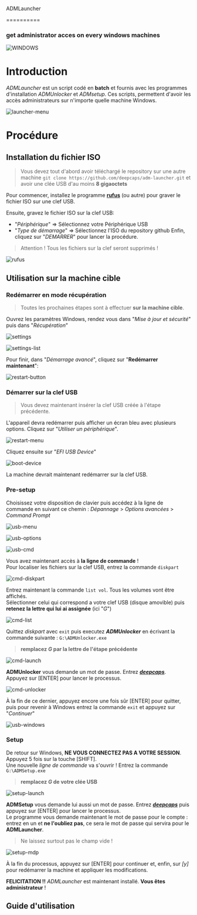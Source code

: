 ADMLauncher

==========

### get administrator acces on every windows machines

![WINDOWS](https://img.shields.io/badge/Windows-0078D6?style=flat&logo=windows&logoColor=white)


# Introduction

_ADMLauncher_ est un script codé en **batch** et fournis avec les programmes d'installation _ADMUnlocker_ et _ADMsetup_. Ces scripts, permettent d'avoir les accès administrateurs sur n'importe quelle machine Windows.

![launcher-menu](./images/launcher-menu.png)

# Procédure

## Installation du fichier ISO
> Vous devez tout d'abord avoir téléchargé le repository sur une autre machine `git clone https://github.com/deepcaps/adm-launcher.git` et avoir une clée USB d'au moins **8 gigaoctets**

Pour commencer, installez le programme [**rufus**](https://rufus.ie/) (ou autre) pour graver le fichier ISO sur une clef USB.

Ensuite, gravez le fichier ISO sur la clef USB:
- "_Périphérique_" => Sélectionnez votre Périphérique USB
- "_Type de démarrage_" => Sélectionnez l'ISO du repository github
Enfin, cliquez sur "_DEMARRER_" pour lancer la procédure.

> Attention ! Tous les fichiers sur la clef seront supprimés !

![rufus](./images/rufus.png)


## Utilisation sur la machine cible

### Redémarrer en mode récupération
> Toutes les prochaines étapes sont à effectuer **sur la machine cible**.

Ouvrez les paramètres Windows, rendez vous dans "_Mise à jour et sécurité_" puis dans "_Récupération_"

![settings](./images/settings.png)

![settings-list](./images/settings-list.png)

Pour finir, dans "_Démarrage avancé_", cliquez sur "**Redémarrer maintenant**":

![restart-button](./images/restart-button.png)


### Démarrer sur la clef USB
> Vous devez maintenant insérer la clef USB créée à l'étape précédente.

L'appareil devra redémarrer puis afficher un écran bleu avec plusieurs options. Cliquez sur "_Utiliser un périphérique_".

![restart-menu](./images/restart-menu.png)

Cliquez ensuite sur "_EFI USB Device_"

![boot-device](./images/boot-device.png)

La machine devrait maintenant redémarrer sur la clef USB.


### Pre-setup

Choisissez votre disposition de clavier puis accédez à la ligne de commande en suivant ce chemin : _Dépannage_ > _Options avancées_ > _Command Prompt_

![usb-menu](./images/usb-menu.png)

![usb-options](./images/usb-options.png)

![usb-cmd](./images/usb-cmd.png)

Vous avez maintenant accès à **la ligne de commande** !  
Pour localiser les fichiers sur la clef USB, entrez la commande `diskpart`

![cmd-diskpart](./images/cmd-diskpart.png)

Entrez maintenant la commande `list vol`. Tous les volumes vont être affichés.  
Sélectionner celui qui correspond a votre clef USB (disque amovible) puis **retenez la lettre qui lui ai assignée** (ici "_G_")

![cmd-list](./images/cmd-list.png)

Quittez _diskpart_ avec `exit` puis executez **_ADMUnlocker_** en écrivant la commande suivante : `G:\ADMUnlocker.exe`
> **remplacez _G_ par la lettre de l'étape précédente**

![cmd-launch](./images/cmd-launch.png)

**ADMUnlocker** vous demande un mot de passe. Entrez [**_deepcaps_**](https://github.com/deepcaps/).  
Appuyez sur [ENTER] pour lancer le processus.

![cmd-unlocker](./images/cmd-unlocker.png)

À la fin de ce dernier, appuyez encore une fois sûr [ENTER] pour quitter, puis pour revenir à Windows entrez la commande `exit` et appuyez sur "_Continuer_"

![usb-windows](./images/usb-windows.png)


### Setup

De retour sur Windows, **NE VOUS CONNECTEZ PAS A VOTRE SESSION**. Appuyez 5 fois sur la touche [SHIFT].  
Une nouvelle _ligne de commande_ va s'ouvrir ! Entrez la commande `G:\ADMSetup.exe`
> **remplacez _G_ de votre clée USB**

![setup-launch](./images/setup-launch.png)

**ADMSetup** vous demande lui aussi un mot de passe. Entrez [**_deepcaps_**](https://github.com/deepcaps/) puis appuyez sur [ENTER] pour lancer le processus.  
Le programme vous demande maintenant le mot de passe pour le compte : entrez en un et **ne l'oubliez pas**, ce sera le mot de passe qui servira pour le **ADMLauncher**.
> Ne laissez surtout pas le champ vide !

![setup-mdp](./images/setup-mdp.png)

À la fin du processus, appuyez sur [ENTER] pour continuer et, enfin, sur _[y]_ pour redémarrer la machine et appliquer les modifications.

**FELICITATION !!** _ADMLauncher_ est maintenant installé. **Vous êtes administrateur** !


## Guide d'utilisation